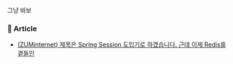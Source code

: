 그냥 바보

### 📖 Article
- [(ZUMinternet) 제목은 Spring Session 도입기로 하겠습니다. 근데 이제 Redis를 곁들인](https://zuminternet.github.io/spring-session/)
